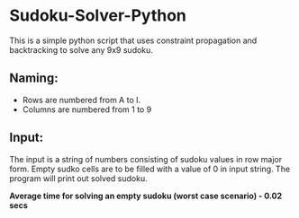 # Sudoku-Solver-Python

This is a simple python script that uses constraint propagation and backtracking to solve any 9x9 sudoku.

## Naming:
* Rows are numbered from A to I.
* Columns are numbered from 1 to 9


## Input:
The input is a string of numbers consisting of sudoku values in row major form. Empty sudko cells are to be filled with a value of 0 in input string. The program will print out solved sudoku.

**Average time for solving an empty sudoku (worst case scenario) - 0.02 secs**

